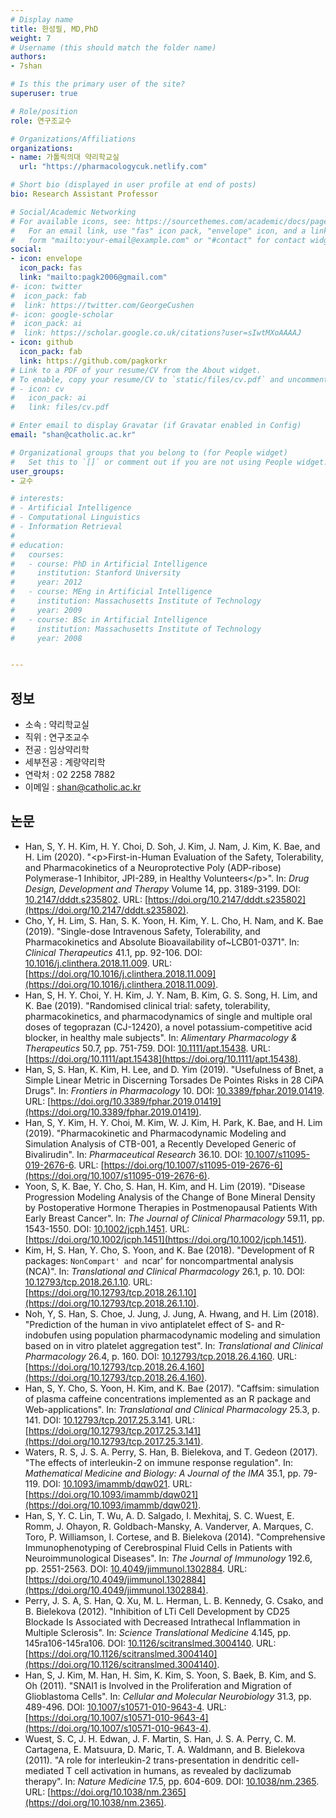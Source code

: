 ```yaml
---
# Display name
title: 한성필, MD,PhD
weight: 7
# Username (this should match the folder name)
authors:
- 7shan

# Is this the primary user of the site?
superuser: true

# Role/position
role: 연구조교수

# Organizations/Affiliations
organizations:
- name: 가톨릭의대 약리학교실
  url: "https://pharmacologycuk.netlify.com"

# Short bio (displayed in user profile at end of posts)
bio: Research Assistant Professor

# Social/Academic Networking
# For available icons, see: https://sourcethemes.com/academic/docs/page-builder/#icons
#   For an email link, use "fas" icon pack, "envelope" icon, and a link in the
#   form "mailto:your-email@example.com" or "#contact" for contact widget.
social:
- icon: envelope
  icon_pack: fas
  link: "mailto:pagk2006@gmail.com"
#- icon: twitter
#  icon_pack: fab
#  link: https://twitter.com/GeorgeCushen
#- icon: google-scholar
#  icon_pack: ai
#  link: https://scholar.google.co.uk/citations?user=sIwtMXoAAAAJ
- icon: github
  icon_pack: fab
  link: https://github.com/pagkorkr
# Link to a PDF of your resume/CV from the About widget.
# To enable, copy your resume/CV to `static/files/cv.pdf` and uncomment the lines below.
# - icon: cv
#   icon_pack: ai
#   link: files/cv.pdf

# Enter email to display Gravatar (if Gravatar enabled in Config)
email: "shan@catholic.ac.kr"

# Organizational groups that you belong to (for People widget)
#   Set this to `[]` or comment out if you are not using People widget.
user_groups:
- 교수

# interests:
# - Artificial Intelligence
# - Computational Linguistics
# - Information Retrieval
# 
# education:
#   courses:
#   - course: PhD in Artificial Intelligence
#     institution: Stanford University
#     year: 2012
#   - course: MEng in Artificial Intelligence
#     institution: Massachusetts Institute of Technology
#     year: 2009
#   - course: BSc in Artificial Intelligence
#     institution: Massachusetts Institute of Technology
#     year: 2008


---
```


## 정보

- 소속 : 약리학교실
- 직위 : 연구조교수
- 전공 : 임상약리학
- 세부전공 : 계량약리학
- 연락처 : 02 2258 7882
- 이메일 : shan@catholic.ac.kr

## 논문

- Han, S, Y. H. Kim, H. Y. Choi, D. Soh, J. Kim, J. Nam, J. Kim, K. Bae, and H.  Lim (2020). "$\less$p$\greater$First-in-Human Evaluation of the Safety, Tolerability, and Pharmacokinetics of a Neuroprotective Poly (ADP-ribose) Polymerase-1 Inhibitor, JPI-289, in Healthy Volunteers$\less$/p$\greater$". In: _Drug Design, Development and Therapy_ Volume 14, pp. 3189-3199. DOI: [10.2147/dddt.s235802](https://doi.org/10.2147%2Fdddt.s235802). URL: [https://doi.org/10.2147/dddt.s235802](https://doi.org/10.2147/dddt.s235802).
- Cho, Y, H. Lim, S. Han, S. K. Yoon, H. Kim, Y. L. Cho, H. Nam, and K. Bae (2019). "Single-dose Intravenous Safety, Tolerability, and Pharmacokinetics and Absolute Bioavailability of~LCB01-0371". In: _Clinical Therapeutics_ 41.1, pp.  92-106. DOI: [10.1016/j.clinthera.2018.11.009](https://doi.org/10.1016%2Fj.clinthera.2018.11.009).  URL: [https://doi.org/10.1016/j.clinthera.2018.11.009](https://doi.org/10.1016/j.clinthera.2018.11.009).
- Han, S, H. Y. Choi, Y. H. Kim, J. Y. Nam, B. Kim, G. S. Song, H. Lim, and K.  Bae (2019). "Randomised clinical trial: safety, tolerability, pharmacokinetics, and pharmacodynamics of single and multiple oral doses of tegoprazan (CJ-12420), a novel potassium-competitive acid blocker, in healthy male subjects". In: _Alimentary Pharmacology & Therapeutics_ 50.7, pp. 751-759. DOI: [10.1111/apt.15438](https://doi.org/10.1111%2Fapt.15438). URL: [https://doi.org/10.1111/apt.15438](https://doi.org/10.1111/apt.15438).
- Han, S, S. Han, K. Kim, H. Lee, and D. Yim (2019). "Usefulness of Bnet, a Simple Linear Metric in Discerning Torsades De Pointes Risks in 28 CiPA Drugs".  In: _Frontiers in Pharmacology_ 10. DOI: [10.3389/fphar.2019.01419](https://doi.org/10.3389%2Ffphar.2019.01419). URL: [https://doi.org/10.3389/fphar.2019.01419](https://doi.org/10.3389/fphar.2019.01419).  
- Han, S, Y. Kim, H. Y. Choi, M. Kim, W. J. Kim, H. Park, K. Bae, and H. Lim (2019). "Pharmacokinetic and Pharmacodynamic Modeling and Simulation Analysis of CTB-001, a Recently Developed Generic of Bivalirudin". In: _Pharmaceutical Research_ 36.10. DOI: [10.1007/s11095-019-2676-6](https://doi.org/10.1007%2Fs11095-019-2676-6). URL: [https://doi.org/10.1007/s11095-019-2676-6](https://doi.org/10.1007/s11095-019-2676-6).
- Yoon, S, K. Bae, Y. Cho, S. Han, H. Kim, and H. Lim (2019). "Disease Progression Modeling Analysis of the Change of Bone Mineral Density by Postoperative Hormone Therapies in Postmenopausal Patients With Early Breast Cancer". In: _The Journal of Clinical Pharmacology_ 59.11, pp. 1543-1550. DOI: [10.1002/jcph.1451](https://doi.org/10.1002%2Fjcph.1451). URL: [https://doi.org/10.1002/jcph.1451](https://doi.org/10.1002/jcph.1451).
- Kim, H, S. Han, Y. Cho, S. Yoon, and K. Bae (2018). "Development of R packages: `NonCompart' and `ncar' for noncompartmental analysis (NCA)". In: _Translational and Clinical Pharmacology_ 26.1, p. 10. DOI: [10.12793/tcp.2018.26.1.10](https://doi.org/10.12793%2Ftcp.2018.26.1.10). URL: [https://doi.org/10.12793/tcp.2018.26.1.10](https://doi.org/10.12793/tcp.2018.26.1.10).
- Noh, Y, S. Han, S. Choe, J. Jung, J. Jung, A. Hwang, and H. Lim (2018).  "Prediction of the human in vivo antiplatelet effect of S- and R-indobufen using population pharmacodynamic modeling and simulation based on in vitro platelet aggregation test". In: _Translational and Clinical Pharmacology_ 26.4, p. 160. DOI: [10.12793/tcp.2018.26.4.160](https://doi.org/10.12793%2Ftcp.2018.26.4.160).  URL: [https://doi.org/10.12793/tcp.2018.26.4.160](https://doi.org/10.12793/tcp.2018.26.4.160).
- Han, S, Y. Cho, S. Yoon, H. Kim, and K. Bae (2017). "Caffsim: simulation of plasma caffeine concentrations implemented as an R package and Web-applications". In: _Translational and Clinical Pharmacology_ 25.3, p. 141.  DOI: [10.12793/tcp.2017.25.3.141](https://doi.org/10.12793%2Ftcp.2017.25.3.141).  URL: [https://doi.org/10.12793/tcp.2017.25.3.141](https://doi.org/10.12793/tcp.2017.25.3.141).
- Waters, R. S, J. S. A. Perry, S. Han, B. Bielekova, and T. Gedeon (2017). "The effects of interleukin-2 on immune response regulation". In: _Mathematical Medicine and Biology: A Journal of the IMA_ 35.1, pp. 79-119. DOI: [10.1093/imammb/dqw021](https://doi.org/10.1093%2Fimammb%2Fdqw021). URL: [https://doi.org/10.1093/imammb/dqw021](https://doi.org/10.1093/imammb/dqw021).
- Han, S, Y. C. Lin, T. Wu, A. D. Salgado, I. Mexhitaj, S. C. Wuest, E. Romm, J.  Ohayon, R. Goldbach-Mansky, A. Vanderver, A. Marques, C. Toro, P. Williamson, I. Cortese, and B. Bielekova (2014). "Comprehensive Immunophenotyping of Cerebrospinal Fluid Cells in Patients with Neuroimmunological Diseases". In: _The Journal of Immunology_ 192.6, pp. 2551-2563. DOI: [10.4049/jimmunol.1302884](https://doi.org/10.4049%2Fjimmunol.1302884). URL: [https://doi.org/10.4049/jimmunol.1302884](https://doi.org/10.4049/jimmunol.1302884).
- Perry, J. S. A, S. Han, Q. Xu, M. L. Herman, L. B. Kennedy, G. Csako, and B.  Bielekova (2012). "Inhibition of LTi Cell Development by CD25 Blockade Is Associated with Decreased Intrathecal Inflammation in Multiple Sclerosis". In: _Science Translational Medicine_ 4.145, pp. 145ra106-145ra106. DOI: [10.1126/scitranslmed.3004140](https://doi.org/10.1126%2Fscitranslmed.3004140).  URL: [https://doi.org/10.1126/scitranslmed.3004140](https://doi.org/10.1126/scitranslmed.3004140).
- Han, S, J. Kim, M. Han, H. Sim, K. Kim, S. Yoon, S. Baek, B. Kim, and S. Oh (2011). "SNAI1 is Involved in the Proliferation and Migration of Glioblastoma Cells". In: _Cellular and Molecular Neurobiology_ 31.3, pp. 489-496. DOI: [10.1007/s10571-010-9643-4](https://doi.org/10.1007%2Fs10571-010-9643-4). URL: [https://doi.org/10.1007/s10571-010-9643-4](https://doi.org/10.1007/s10571-010-9643-4).  
- Wuest, S. C, J. H. Edwan, J. F. Martin, S. Han, J. S. A. Perry, C. M.  Cartagena, E. Matsuura, D. Maric, T. A. Waldmann, and B. Bielekova (2011). "A role for interleukin-2 trans-presentation in dendritic cell-mediated T cell activation in humans, as revealed by daclizumab therapy". In: _Nature Medicine_ 17.5, pp. 604-609. DOI: [10.1038/nm.2365](https://doi.org/10.1038%2Fnm.2365).  URL: [https://doi.org/10.1038/nm.2365](https://doi.org/10.1038/nm.2365).
